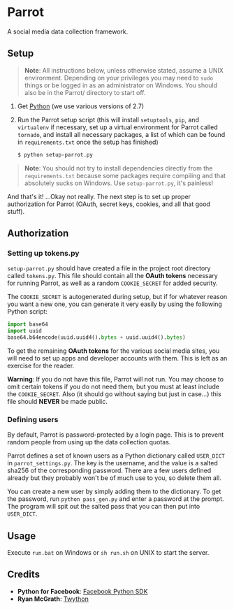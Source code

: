 # Parrot

A social media data collection framework.

## Setup

> **Note**: All instructions below, unless otherwise stated, assume a UNIX environment. Depending on your privileges you may need to `sudo` things or be logged in as an administrator on Windows. You should also be in the Parrot/ directory to start off.

1. Get [Python](http://www.python.org/) (we use various versions of 2.7)

2. Run the Parrot setup script (this will install `setuptools`, `pip`, and `virtualenv` if necessary, set up a virtual environment for Parrot called `tornado`, and install all necessary packages, a list of which can be found in `requirements.txt` once the setup has finished)

   ```bash
   $ python setup-parrot.py
   ```

> **Note**: You should not try to install dependencies directly from the `requirements.txt` because some packages require compiling and that absolutely sucks on Windows. Use `setup-parrot.py`, it's painless!

And that's it! ...Okay not really. The next step is to set up proper authorization for Parrot (OAuth, secret keys, cookies, and all that good stuff).

## Authorization

### Setting up tokens.py

`setup-parrot.py` should have created a file in the project root directory called `tokens.py`. This file should contain all the **OAuth tokens** necessary for running Parrot, as well as a random `COOKIE_SECRET` for added security.

The `COOKIE_SECRET` is autogenerated during setup, but if for whatever reason you want a new one, you can generate it very easily by using the following Python script:

```python
import base64
import uuid
base64.b64encode(uuid.uuid4().bytes + uuid.uuid4().bytes)
```

To get the remaining **OAuth tokens** for the various social media sites, you will need to set up apps and developer accounts with them. This is left as an exercise for the reader.

**Warning**: If you do not have this file, Parrot will not run. You may choose to omit certain tokens if you do not need them, but you must at least include the `COOKIE_SECRET`. Also (it should go without saying but just in case...) this file should **NEVER** be made public.

### Defining users

By default, Parrot is password-protected by a login page. This is to prevent random people from using up the data collection quotas.

Parrot defines a set of known users as a Python dictionary called `USER_DICT` in `parrot_settings.py`. The key is the username, and the value is a salted sha256 of the corresponding password. There are a few users defined already but they probably won't be of much use to you, so delete them all.

You can create a new user by simply adding them to the dictionary. To get the password, run `python pass_gen.py` and enter a password at the prompt. The program will spit out the salted pass that you can then put into `USER_DICT`.

Usage
-----

Execute `run.bat` on Windows or `sh run.sh` on UNIX to start the server.

Credits
-------

* __Python for Facebook__: [Facebook Python SDK](https://github.com/pythonforfacebook/facebook-sdk)
* __Ryan McGrath__: [Twython](https://github.com/ryanmcgrath/twython)